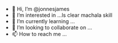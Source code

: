 - 👋 Hi, I’m @jonnesjames
- 👀 I’m interested in ...ls
clear machala skill
- 🌱 I’m currently learning ...
- 💞️ I’m looking to collaborate on ...
- 📫 How to reach me ...

<!---week1 week2 week3
jonnesjames/jonnesjames is a ✨ special ✨ repository because its `README.md` (this file) appears on your GitHub profile.
You can click the Preview link to take a look at your changes.
--->
